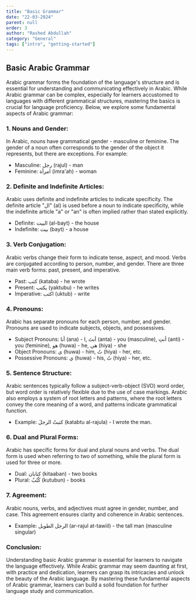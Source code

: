 ```yaml
---
title: "Basic Grammar"
date: "22-03-2024"
parent: null
order: 3
author: "Rashed Abdullah"
category: "General"
tags: ["intro", "getting-started"]
---
```


## Basic Arabic Grammar

Arabic grammar forms the foundation of the language's structure and is essential for understanding and communicating effectively in Arabic. While Arabic grammar can be complex, especially for learners accustomed to languages with different grammatical structures, mastering the basics is crucial for language proficiency. Below, we explore some fundamental aspects of Arabic grammar:

### 1. Nouns and Gender:

In Arabic, nouns have grammatical gender - masculine or feminine. The gender of a noun often corresponds to the gender of the object it represents, but there are exceptions. For example:

- Masculine: رجل (rajul) - man
- Feminine: امرأة (imra'ah) - woman

### 2. Definite and Indefinite Articles:

Arabic uses definite and indefinite articles to indicate specificity. The definite article "ال" (al) is used before a noun to indicate specificity, while the indefinite article "a" or "an" is often implied rather than stated explicitly.

- Definite: البيت (al-bayt) - the house
- Indefinite: بيت (bayt) - a house

### 3. Verb Conjugation:

Arabic verbs change their form to indicate tense, aspect, and mood. Verbs are conjugated according to person, number, and gender. There are three main verb forms: past, present, and imperative.

- Past: كتب (kataba) - he wrote
- Present: يكتب (yaktubu) - he writes
- Imperative: اكتب (uktub) - write

### 4. Pronouns:

Arabic has separate pronouns for each person, number, and gender. Pronouns are used to indicate subjects, objects, and possessives.

- Subject Pronouns: أنا (ana) - I, أنتَ (anta) - you (masculine), أنتِ (anti) - you (feminine), هو (huwa) - he, هي (hiya) - she
- Object Pronouns: ي (huwa) - him, تُ (hiya) - her, etc.
- Possessive Pronouns: ي (huwa) - his, تُ (hiya) - her, etc.

### 5. Sentence Structure:

Arabic sentences typically follow a subject-verb-object (SVO) word order, but word order is relatively flexible due to the use of case markings. Arabic also employs a system of root letters and patterns, where the root letters convey the core meaning of a word, and patterns indicate grammatical function.

- Example: كتبتُ الرجلَ (katabtu al-rajula) - I wrote the man.

### 6. Dual and Plural Forms:

Arabic has specific forms for dual and plural nouns and verbs. The dual form is used when referring to two of something, while the plural form is used for three or more.

- Dual: كتابان (kitaaban) - two books
- Plural: كُتُبٌ (kutubun) - books

### 7. Agreement:

Arabic nouns, verbs, and adjectives must agree in gender, number, and case. This agreement ensures clarity and coherence in Arabic sentences.

- Example: الرجل الطويل (ar-rajul at-tawiil) - the tall man (masculine singular)

### Conclusion:

Understanding basic Arabic grammar is essential for learners to navigate the language effectively. While Arabic grammar may seem daunting at first, with practice and dedication, learners can grasp its intricacies and unlock the beauty of the Arabic language. By mastering these fundamental aspects of Arabic grammar, learners can build a solid foundation for further language study and communication.
